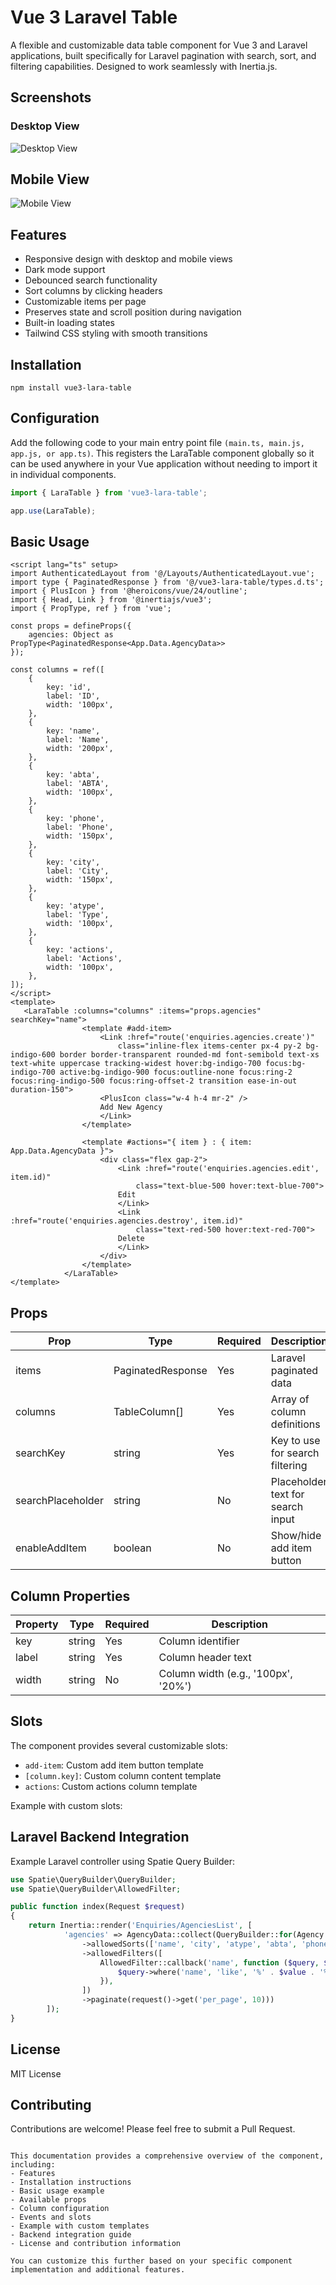 # Vue 3 Laravel Table

A flexible and customizable data table component for Vue 3 and Laravel applications, built specifically for Laravel pagination with search, sort, and filtering capabilities. Designed to work seamlessly with Inertia.js.

## Screenshots

### Desktop View
![Desktop View](ss/image-desktop.png)

## Mobile View
![Mobile View](ss/image-mobile.png)


## Features

- Responsive design with desktop and mobile views
- Dark mode support
- Debounced search functionality
- Sort columns by clicking headers
- Customizable items per page
- Preserves state and scroll position during navigation
- Built-in loading states
- Tailwind CSS styling with smooth transitions

## Installation

```
npm install vue3-lara-table
```

## Configuration

Add the following code to your main entry point file ``` (main.ts, main.js, app.js, or app.ts) ```. This registers the LaraTable component globally so it can be used anywhere in your Vue application without needing to import it in individual components.

```ts
import { LaraTable } from 'vue3-lara-table';

app.use(LaraTable);
```

## Basic Usage

```vue
<script lang="ts" setup>
import AuthenticatedLayout from '@/Layouts/AuthenticatedLayout.vue';
import type { PaginatedResponse } from '@/vue3-lara-table/types.d.ts';
import { PlusIcon } from '@heroicons/vue/24/outline';
import { Head, Link } from '@inertiajs/vue3';
import { PropType, ref } from 'vue';

const props = defineProps({
    agencies: Object as PropType<PaginatedResponse<App.Data.AgencyData>>
});

const columns = ref([
    {
        key: 'id',
        label: 'ID',
        width: '100px',
    },
    {
        key: 'name',
        label: 'Name',
        width: '200px',
    },
    {
        key: 'abta',
        label: 'ABTA',
        width: '100px',
    },
    {
        key: 'phone',
        label: 'Phone',
        width: '150px',
    },
    {
        key: 'city',
        label: 'City',
        width: '150px',
    },
    {
        key: 'atype',
        label: 'Type',
        width: '100px',
    },
    {
        key: 'actions',
        label: 'Actions',
        width: '100px',
    },
]);
</script>
<template>
   <LaraTable :columns="columns" :items="props.agencies" searchKey="name">
                <template #add-item>
                    <Link :href="route('enquiries.agencies.create')"
                        class="inline-flex items-center px-4 py-2 bg-indigo-600 border border-transparent rounded-md font-semibold text-xs text-white uppercase tracking-widest hover:bg-indigo-700 focus:bg-indigo-700 active:bg-indigo-900 focus:outline-none focus:ring-2 focus:ring-indigo-500 focus:ring-offset-2 transition ease-in-out duration-150">
                    <PlusIcon class="w-4 h-4 mr-2" />
                    Add New Agency
                    </Link>
                </template>

                <template #actions="{ item } : { item: App.Data.AgencyData }">
                    <div class="flex gap-2">
                        <Link :href="route('enquiries.agencies.edit', item.id)"
                            class="text-blue-500 hover:text-blue-700">
                        Edit
                        </Link>
                        <Link :href="route('enquiries.agencies.destroy', item.id)"
                            class="text-red-500 hover:text-red-700">
                        Delete
                        </Link>
                    </div>
                </template>
            </LaraTable>
</template>
```

## Props

| Prop | Type | Required | Description |
|------|------|----------|-------------|
| items | PaginatedResponse<T> | Yes | Laravel paginated data |
| columns | TableColumn[] | Yes | Array of column definitions |
| searchKey | string | Yes | Key to use for search filtering |
| searchPlaceholder | string | No | Placeholder text for search input |
| enableAddItem | boolean | No | Show/hide add item button |

## Column Properties

| Property | Type | Required | Description |
|----------|------|----------|-------------|
| key | string | Yes | Column identifier |
| label | string | Yes | Column header text |
| width | string | No | Column width (e.g., '100px', '20%') |

## Slots

The component provides several customizable slots:

- `add-item`: Custom add item button template
- `[column.key]`: Custom column content template
- `actions`: Custom actions column template

Example with custom slots:

## Laravel Backend Integration

Example Laravel controller using Spatie Query Builder:

```php
use Spatie\QueryBuilder\QueryBuilder;
use Spatie\QueryBuilder\AllowedFilter;

public function index(Request $request)
{
    return Inertia::render('Enquiries/AgenciesList', [
            'agencies' => AgencyData::collect(QueryBuilder::for(Agency::class)
                ->allowedSorts(['name', 'city', 'atype', 'abta', 'phone'])
                ->allowedFilters([
                    AllowedFilter::callback('name', function ($query, $value) {
                        $query->where('name', 'like', '%' . $value . '%');
                    }),
                ])
                ->paginate(request()->get('per_page', 10)))
        ]);
}
```

## License

MIT License

## Contributing

Contributions are welcome! Please feel free to submit a Pull Request.
```

This documentation provides a comprehensive overview of the component, including:
- Features
- Installation instructions
- Basic usage example
- Available props
- Column configuration
- Events and slots
- Example with custom templates
- Backend integration guide
- License and contribution information

You can customize this further based on your specific component implementation and additional features.

